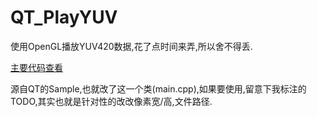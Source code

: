 # QT_PlayYUV
使用OpenGL播放YUV420数据,花了点时间来弄,所以舍不得丢.

[主要代码查看](https://github.com/negier/QT_PlayYUV/blob/master/openglwindow/main.cpp)

源自QT的Sample,也就改了这一个类(main.cpp),如果要使用,留意下我标注的TODO,其实也就是针对性的改改像素宽/高,文件路径.
